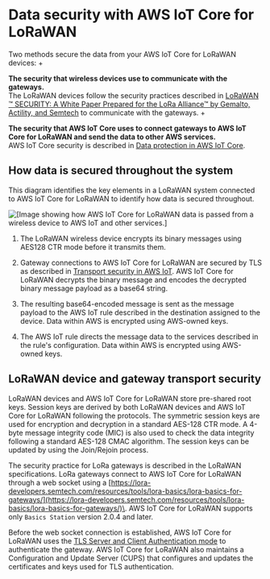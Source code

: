 # Data security with AWS IoT Core for LoRaWAN<a name="connect-iot-lorawan-security"></a>

Two methods secure the data from your AWS IoT Core for LoRaWAN devices:
+ 

**The security that wireless devices use to communicate with the gateways\.**  
The LoRaWAN devices follow the security practices described in [LoRaWAN ™ SECURITY: A White Paper Prepared for the LoRa Alliance™ by Gemalto, Actility, and Semtech](https://lora-alliance.org/sites/default/files/2019-05/lorawan_security_whitepaper.pdf) to communicate with the gateways\. 
+ 

**The security that AWS IoT Core uses to connect gateways to AWS IoT Core for LoRaWAN and send the data to other AWS services\.**  
AWS IoT Core security is described in [Data protection in AWS IoT Core](data-protection.md)\.

## How data is secured throughout the system<a name="connect-iot-lorawan-security-data-how"></a>

This diagram identifies the key elements in a LoRaWAN system connected to AWS IoT Core for LoRaWAN to identify how data is secured throughout\.

![\[Image showing how AWS IoT Core for LoRaWAN data is passed from a wireless device to AWS IoT and other services.\]](http://docs.aws.amazon.com/iot/latest/developerguide/images/iot-lorawan-data-flow.png)

1. The LoRaWAN wireless device encrypts its binary messages using AES128 CTR mode before it transmits them\.

1. Gateway connections to AWS IoT Core for LoRaWAN are secured by TLS as described in [Transport security in AWS IoT](transport-security.md)\. AWS IoT Core for LoRaWAN decrypts the binary message and encodes the decrypted binary message payload as a base64 string\.

1. The resulting base64\-encoded message is sent as the message payload to the AWS IoT rule described in the destination assigned to the device\. Data within AWS is encrypted using AWS\-owned keys\.

1. The AWS IoT rule directs the message data to the services described in the rule's configuration\. Data within AWS is encrypted using AWS\-owned keys\.

## LoRaWAN device and gateway transport security<a name="connect-iot-lorawan-security-devices"></a>

LoRaWAN devices and AWS IoT Core for LoRaWAN store pre\-shared root keys\. Session keys are derived by both LoRaWAN devices and AWS IoT Core for LoRaWAN following the protocols\. The symmetric session keys are used for encryption and decryption in a standard AES\-128 CTR mode\. A 4\-byte message integrity code \(MIC\) is also used to check the data integrity following a standard AES\-128 CMAC algorithm\. The session keys can be updated by using the Join/Rejoin process\.

 The security practice for LoRa gateways is described in the LoRaWAN specifications\. LoRa gateways connect to AWS IoT Core for LoRaWAN through a web socket using a [https://lora-developers.semtech.com/resources/tools/lora-basics/lora-basics-for-gateways/](https://lora-developers.semtech.com/resources/tools/lora-basics/lora-basics-for-gateways/)\. AWS IoT Core for LoRaWAN supports only `Basics Station` version 2\.0\.4 and later\.

Before the web socket connection is established, AWS IoT Core for LoRaWAN uses the [TLS Server and Client Authentication mode](transport-security.md) to authenticate the gateway\. AWS IoT Core for LoRaWAN also maintains a Configuration and Update Server \(CUPS\) that configures and updates the certificates and keys used for TLS authentication\. 